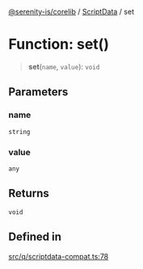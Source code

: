 [@serenity-is/corelib](../../../README.md) / [ScriptData](../README.md) / set

# Function: set()

> **set**(`name`, `value`): `void`

## Parameters

### name

`string`

### value

`any`

## Returns

`void`

## Defined in

[src/q/scriptdata-compat.ts:78](https://github.com/serenity-is/serenity/blob/master/packages/corelib/src/q/scriptdata-compat.ts#L78)
